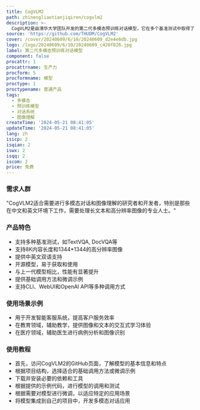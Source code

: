 ```yaml
---
title: CogVLM2
path: zhinengliaotianjiqiren/cogvlm2
description: >-
  CogVLM2是由清华大学团队开发的第二代多模态预训练对话模型，它在多个基准测试中取得了显著的改进，支持8K内容长度和1344*1344的图像分辨率。CogVLM2系列模型提供了支持中文和英文的开源版本，能够与一些非开源模型相媲美的性能。
source: 'https://github.com/THUDM/CogVLM2'
cover: /cover/20240609/6/10/20240609_d2e4e6db.jpg
logo: /logo/20240609/6/10/20240609_c420f826.jpg
label: 第二代多模态预训练对话模型
component: false
procattr: 1
procattrname: 生产力
procform: 5
procformname: 模型
proctype: 1
proctypename: 普通产品
tags:
  - 多模态
  - 预训练模型
  - 对话系统
  - 图像理解
createTime: '2024-05-21 08:41:05'
updateTime: '2024-05-21 08:41:05'
lang: zh
isicp: 2
isqian: 2
iswx: 2
isqq: 2
iscom: 2
price: 免费
---
```




### 需求人群
"CogVLM2适合需要进行多模态对话和图像理解的研究者和开发者，特别是那些在中文和英文环境下工作，需要处理长文本和高分辨率图像的专业人士。"

### 产品特色
* 支持多种基准测试，如TextVQA, DocVQA等
* 支持8K内容长度和1344*1344的高分辨率图像
* 提供中英文双语支持
* 开源模型，易于获取和使用
* 与上一代模型相比，性能有显著提升
* 提供基础调用方法和微调示例
* 支持CLI、WebUI和OpenAI API等多种调用方式

### 使用场景示例
* 用于开发智能客服系统，提高客户服务效率
* 在教育领域，辅助教学，提供图像和文本的交互式学习体验
* 在医疗领域，辅助医生进行病例分析和图像识别

### 使用教程
* 首先，访问CogVLM2的GitHub页面，了解模型的基本信息和特点
* 根据项目结构，选择适合的基础调用方法或微调示例
* 下载并安装必要的依赖和工具
* 根据提供的示例代码，进行模型的调用和测试
* 根据需要对模型进行微调，以适应特定的应用场景
* 将模型集成到自己的项目中，开发多模态对话应用

  
